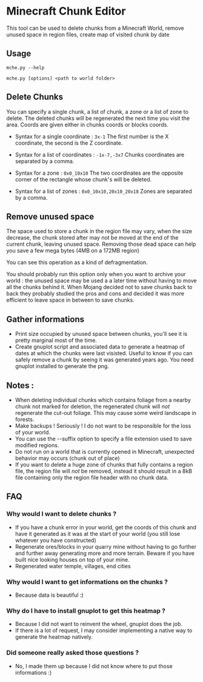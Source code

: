 # Minecraft Chunk Editor

This tool can be used to delete chunks from a Minecraft World, remove unused space in region files, create map of visited chunk by date

## Usage
`mche.py --help`

`mche.py [options] <path to world folder>`

## Delete Chunks
You can specify a single chunk, a list of chunk, a zone or a list of zone to delete. The deleted chunks will be regenerated the next time you visit the area.
Coords are given either in chunks coords or blocks coords.

- Syntax for a single coordinate : `3x-1`
The first number is the X coordinate, the second is the Z coordinate.

- Syntax for a list of coordinates : `-1x-7,-3x7`
Chunks coordinates are separated by a comma.

- Syntax for a zone : `0x0_10x10`
The two coordinates are the opposite corner of the rectangle whose chunk's will be deleted.

- Syntax for a list of zones : `0x0_10x10,20x10_20x18`
Zones are separated by a comma.

## Remove unused space
The space used to store a chunk in the region file may vary, when the size decrease, the chunk stored after may not be moved at the end of the current chunk, leaving unused space. Removing those dead space can help you save a few mega bytes (4MB on a 172MB region)

You can see this operation as a kind of defragmentation.

You should probably run this option only when you want to archive your world : the unused space may be used a a later time without having to move all the chunks behind it. When Mojang decided not to save chunks back to back they probably studied the pros and cons and decided it was more efficient to leave space in between to save chunks.

## Gather informations
- Print size occupied by unused space between chunks, you'll see it is pretty marginal most of the time.
- Create gnuplot script and associated data to generate a heatmap of dates at which the chunks were last visisted. Useful to know if you can safely remove a chunk by seeing it was generated years ago. You need gnuplot installed to generate the png.

## Notes : 
- When deleting individual chunks which contains foliage from a nearby chunk not marked for deletion, the regenerated chunk will *not* regenerate the cut-out foliage. This may cause some weird landscape in forests.
- Make backups ! Seriously ! I do not want to be responsible for the loss of your world.
- You can use the --suffix option to specify a file extension used to save modified regions.
- Do not run on a world that is currently opened in Minecraft, unexpected behavior may occurs (chunk out of place)
- If you want to delete a huge zone of chunks that fully contains a region file, the region file will *not* be removed, instead it should result in a 8kB file containing only the region file header with no chunk data.

## FAQ
### Why would I want to delete chunks ?
- If you have a chunk error in your world, get the coords of this chunk and have it generated as it was at the start of your world (you still lose whatever you have constructed)
- Regenerate ores/blocks in your quarry mine without having to go further and further away generating more and more terrain. Beware if you have built nice looking houses on top of your mine.
- Regenerated water temple, villages, end cities

### Why would I want to get informations on the chunks ?
- Because data is beautiful :)

### Why do I have to install gnuplot to get this heatmap ?
- Because I did not want to reinvent the wheel, gnuplot does the job.
- If there is a lot of request, I may consider implementing a native way to generate the heatmap natively.

### Did someone really asked those questions ?
- No, I made them up because I did not know where to put those informations :)
